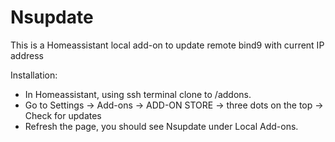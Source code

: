 # Nsupdate
This is a Homeassistant local add-on to update remote bind9 with current IP address

Installation:
* In Homeassistant, using ssh terminal clone to /addons.
* Go to Settings -> Add-ons -> ADD-ON STORE -> three dots on the top -> Check for updates
* Refresh the page, you should see Nsupdate under Local Add-ons.
